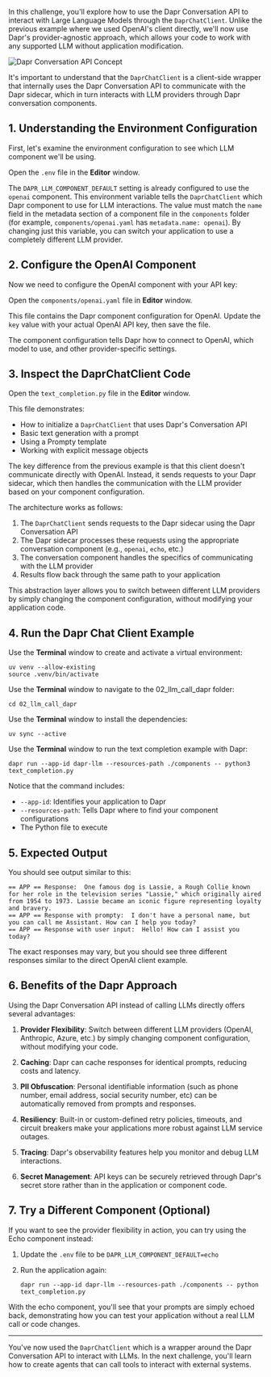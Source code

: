 In this challenge, you'll explore how to use the Dapr Conversation API to interact with Large Language Models through the `DaprChatClient`. Unlike the previous example where we used OpenAI's client directly, we'll now use Dapr's provider-agnostic approach, which allows your code to work with any supported LLM without application modification.

![Dapr Conversation API Concept](https://docs.dapr.io/images/conversation-overview.png)

It's important to understand that the `DaprChatClient` is a client-side wrapper that internally uses the Dapr Conversation API to communicate with the Dapr sidecar, which in turn interacts with LLM providers through Dapr conversation components.

## 1. Understanding the Environment Configuration

First, let's examine the environment configuration to see which LLM component we'll be using.

Open the `.env` file in the **Editor** window.

The `DAPR_LLM_COMPONENT_DEFAULT` setting is already configured to use the `openai` component. This environment variable tells the `DaprChatClient` which Dapr component to use for LLM interactions. The value must match the `name` field in the metadata section of a component file in the `components` folder (for example, `components/openai.yaml` has `metadata.name: openai`). By changing just this variable, you can switch your application to use a completely different LLM provider.

## 2. Configure the OpenAI Component

Now we need to configure the OpenAI component with your API key:

Open the `components/openai.yaml` file in **Editor** window.

This file contains the Dapr component configuration for OpenAI. Update the `key` value with your actual OpenAI API key, then save the file.

The component configuration tells Dapr how to connect to OpenAI, which model to use, and other provider-specific settings.

## 3. Inspect the DaprChatClient Code

Open the `text_completion.py` file in the **Editor** window.

This file demonstrates:

- How to initialize a `DaprChatClient` that uses Dapr's Conversation API
- Basic text generation with a prompt
- Using a Prompty template
- Working with explicit message objects

The key difference from the previous example is that this client doesn't communicate directly with OpenAI. Instead, it sends requests to your Dapr sidecar, which then handles the communication with the LLM provider based on your component configuration.

The architecture works as follows:

1. The `DaprChatClient` sends requests to the Dapr sidecar using the Dapr Conversation API
2. The Dapr sidecar processes these requests using the appropriate conversation component (e.g., `openai`, `echo`, etc.)
3. The conversation component handles the specifics of communicating with the LLM provider
4. Results flow back through the same path to your application

This abstraction layer allows you to switch between different LLM providers by simply changing the component configuration, without modifying your application code.

## 4. Run the Dapr Chat Client Example

Use the **Terminal** window to create and activate a virtual environment:

```bash,run
uv venv --allow-existing
source .venv/bin/activate
```

Use the **Terminal** window to navigate to the 02_llm_call_dapr folder:

```bash,run
cd 02_llm_call_dapr
```

Use the **Terminal** window to install the dependencies:

```bash,run
uv sync --active
```

Use the **Terminal** window to run the text completion example with Dapr:

```bash,run
dapr run --app-id dapr-llm --resources-path ./components -- python3 text_completion.py
```

Notice that the command includes:

- `--app-id`: Identifies your application to Dapr
- `--resources-path`: Tells Dapr where to find your component configurations
- The Python file to execute

## 5. Expected Output

You should see output similar to this:

```text,nocopy
== APP == Response:  One famous dog is Lassie, a Rough Collie known for her role in the television series "Lassie," which originally aired from 1954 to 1973. Lassie became an iconic figure representing loyalty and bravery.
== APP == Response with prompty:  I don't have a personal name, but you can call me Assistant. How can I help you today?
== APP == Response with user input:  Hello! How can I assist you today?
```

The exact responses may vary, but you should see three different responses similar to the direct OpenAI client example.

## 6. Benefits of the Dapr Approach

Using the Dapr Conversation API instead of calling LLMs directly offers several advantages:

1. **Provider Flexibility**: Switch between different LLM providers (OpenAI, Anthropic, Azure, etc.) by simply changing component configuration, without modifying your code.

2. **Caching**: Dapr can cache responses for identical prompts, reducing costs and latency.

3. **PII Obfuscation**: Personal identifiable information (such as phone number, email address, social security number, etc) can be automatically removed from prompts and responses.

4. **Resiliency**: Built-in or custom-defined retry policies, timeouts, and circuit breakers make your applications more robust against LLM service outages.

5. **Tracing**: Dapr's observability features help you monitor and debug LLM interactions.

6. **Secret Management**: API keys can be securely retrieved through Dapr's secret store rather than in the application or component code.

## 7. Try a Different Component (Optional)

If you want to see the provider flexibility in action, you can try using the Echo component instead:

1. Update the `.env` file to be `DAPR_LLM_COMPONENT_DEFAULT=echo`

2. Run the application again:

    ```bash,run
    dapr run --app-id dapr-llm --resources-path ./components -- python text_completion.py
    ```

With the echo component, you'll see that your prompts are simply echoed back, demonstrating how you can test your application without a real LLM call or code changes.

---

You've now used the `DaprChatClient` which is a wrapper around the Dapr Conversation API to interact with LLMs. In the next challenge, you'll learn how to create agents that can call tools to interact with external systems.
